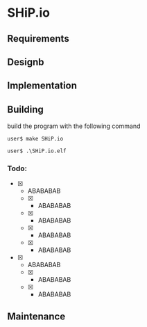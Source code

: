 # SHiP.io

## Requirements


## Designb

## Implementation

## Building

build the program with the following command  

    user$ make SHiP.io
  
    user$ .\SHiP.io.elf


### Todo:
- [x] - ABABABAB 
  - [x] - ABABABAB
  - [x] - ABABABAB
  - [x] - ABABABAB
  - [x] - ABABABAB
- [x] - ABABABAB
  - [x] - ABABABAB
  - [x] - ABABABAB


## Maintenance

